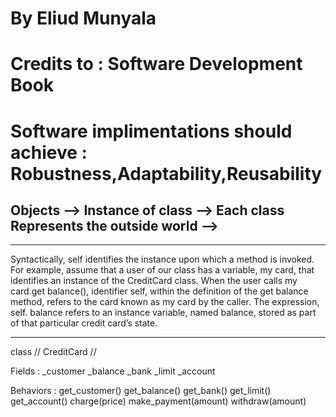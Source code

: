 # By Eliud Munyala

# Credits to : Software Development Book

# Software implimentations should achieve : Robustness,Adaptability,Reusability

## Objects --> Instance of class --> Each class Represents the outside world -->

***
Syntactically, self identifies the instance upon which a method is invoked. For example, assume that a user of our class has a variable, my card, that identifies an instance of the CreditCard class. When the user calls my card.get balance(),
identifier self, within the definition of the get balance method, refers to the card
known as my card by the caller. The expression, self. balance refers to an instance
variable, named balance, stored as part of that particular credit card’s state.
***
class              // CreditCard //

Fields :   _customer    _balance
           _bank        _limit
           _account

Behaviors : get_customer()  get_balance()
            get_bank()      get_limit()
            get_account()   charge(price)
            make_payment(amount) withdraw(amount)
